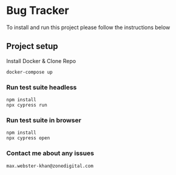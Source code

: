 # Bug Tracker
To install and run this project please follow the instructions below

## Project setup
Install Docker & Clone Repo
```
docker-compose up
```
### Run test suite headless
```
npm install
npx cypress run
```
### Run test suite in browser
```
npm install
npx cypress open
```

### Contact me about any issues
```
max.webster-khan@zonedigital.com
```

